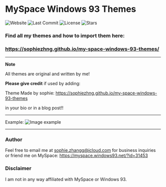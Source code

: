 # MySpace Windows 93 Themes

![Website](https://img.shields.io/website?url=https%3A%2F%2Fsophiezhng.github.io%2Fmy-space-windows-93-themes%2F)
![Last Commit](https://img.shields.io/github/last-commit/sophiezhng/my-space-windows-93-themes.svg)
![License](https://img.shields.io/github/license/sophiezhng/my-space-windows-93-themes.svg)
![Stars](https://img.shields.io/github/stars/sophiezhng/my-space-windows-93-themes.svg?style=social)

### Find all my themes and how to import them here:
### https://sophiezhng.github.io/my-space-windows-93-themes/
---
**Note**

All themes are original and written by me!

**Please give credit** if used by adding:

Theme Made by sophie: https://sophiezhng.github.io/my-space-windows-93-themes

in your bio or in a blog post!!

---

Example:
![Image example](https://sophiezhng.github.io/my-space-windows-93-themes/assets/img/cottagecore.png)

---

### Author
Feel free to email me at sophie.zhangg@icloud.com for business inquiries or friend me on MySpace: https://myspace.windows93.net/?id=31453

### Disclaimer
I am not in any way affiliated with MySpace or Windows 93.
